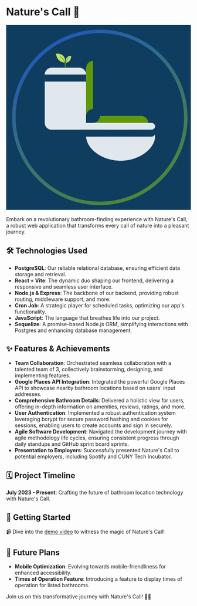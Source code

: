# Nature's Call 🍃
![Optional description of the image](server-side/client/src/images/DarkModeLogo.png)

Embark on a revolutionary bathroom-finding experience with Nature's Call, a robust web application that transforms every call of nature into a pleasant journey.

## 🛠 Technologies Used

- **PostgreSQL**: Our reliable relational database, ensuring efficient data storage and retrieval.
- **React + Vite**: The dynamic duo shaping our frontend, delivering a responsive and seamless user interface.
- **Node.js & Express**: The backbone of our backend, providing robust routing, middleware support, and more.
- **Cron Job**: A strategic player for scheduled tasks, optimizing our app's functionality.
- **JavaScript**: The language that breathes life into our project.
- **Sequelize**: A promise-based Node.js ORM, simplifying interactions with Postgres and enhancing database management.
  
## ✨ Features & Achievements

- **Team Collaboration**: Orchestrated seamless collaboration with a talented team of 3, collectively brainstorming, designing, and implementing features.
- **Google Places API Integration**: Integrated the powerful Google Places API to showcase nearby bathroom locations based on users' input addresses.
- **Comprehensive Bathroom Details**: Delivered a holistic view for users, offering in-depth information on amenities, reviews, ratings, and more.
- **User Authentication**: Implemented a robust authentication system leveraging bcrypt for secure password hashing and cookies for sessions, enabling users to create accounts and sign in securely.
- **Agile Software Development**: Navigated the development journey with agile methodology life cycles, ensuring consistent progress through daily standups and GitHub sprint board sprints.
- **Presentation to Employers**: Successfully presented Nature's Call to potential employers, including Spotify and CUNY Tech Incubator.

## 🗓 Project Timeline

**July 2023 - Present**: Crafting the future of bathroom location technology with Nature's Call.

## 🔧 Getting Started

📹 Dive into the [demo video](https://streamable.com/nmahe1) to witness the magic of Nature's Call!

## 🚀 Future Plans
 
- **Mobile Optimization**: Evolving towards mobile-friendliness for enhanced accessibility.
- **Times of Operation Feature**: Introducing a feature to display times of operation for listed bathrooms.

Join us on this transformative journey with Nature's Call! 💼✨
